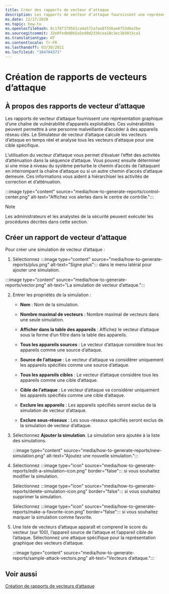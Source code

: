 ```yaml
---
title: Créer des rapports de vecteur d’attaque
description: Les rapports de vecteur d’attaque fournissent une représentation graphique d’une chaîne de vulnérabilité d’appareils exploitables.
ms.date: 12/17/2020
ms.topic: how-to
ms.openlocfilehash: 6c178f379561ca4a572a7ae8f556ae6753d6e2be
ms.sourcegitcommit: 32e0fedb80b5a5ed0d2336cea18c3ec3b5015ca1
ms.translationtype: HT
ms.contentlocale: fr-FR
ms.lasthandoff: 03/30/2021
ms.locfileid: "104784371"
---
```

# <a name="attack-vector-reporting"></a>Création de rapports de vecteurs d’attaque

## <a name="about-attack-vector-reports"></a>À propos des rapports de vecteur d’attaque

Les rapports de vecteur d’attaque fournissent une représentation graphique d’une chaîne de vulnérabilité d’appareils exploitables. Ces vulnérabilités peuvent permettre à une personne malveillante d’accéder à des appareils réseau clés. Le Simulateur de vecteur d’attaque calcule les vecteurs d’attaque en temps réel et analyse tous les vecteurs d’attaque pour une cible spécifique.

L’utilisation du vecteur d’attaque vous permet d’évaluer l’effet des activités d’atténuation dans la séquence d’attaque. Vous pouvez ensuite déterminer si une mise à niveau du système perturbe le chemin d’accès de l’attaquant en interrompant la chaîne d’attaque ou si un autre chemin d’accès d’attaque demeure. Ces informations vous aident à hiérarchiser les activités de correction et d’atténuation.

:::image type="content" source="media/how-to-generate-reports/control-center.png" alt-text="Affichez vos alertes dans le centre de contrôle.":::

> [!NOTE]
> Les administrateurs et les analystes de la sécurité peuvent exécuter les procédures décrites dans cette section.

## <a name="create-an-attack-vector-report"></a>Créer un rapport de vecteur d’attaque

Pour créer une simulation de vecteur d’attaque :

1. Sélectionnez :::image type="content" source="media/how-to-generate-reports/plus.png" alt-text="Signe plus"::: dans le menu latéral pour ajouter une simulation.

 :::image type="content" source="media/how-to-generate-reports/vector.png" alt-text="La simulation de vecteur d’attaque.":::

2. Entrer les propriétés de la simulation :

   - **Nom** : Nom de la simulation.

   - **Nombre maximal de vecteurs** : Nombre maximal de vecteurs dans une seule simulation.

   - **Afficher dans la table des appareils** : Affichez le vecteur d’attaque sous la forme d’un filtre dans la table des appareils.

   - **Tous les appareils sources** : Le vecteur d’attaque considère tous les appareils comme une source d’attaque.

   - **Source de l’attaque** : Le vecteur d’attaque va considérer uniquement les appareils spécifiés comme une source d’attaque.

   - **Tous les appareils cibles** : Le vecteur d’attaque considère tous les appareils comme une cible d’attaque.

   - **Cible de l’attaque** : Le vecteur d’attaque va considérer uniquement les appareils spécifiés comme une cible d’attaque.

   - **Exclure les appareils** : Les appareils spécifiés seront exclus de la simulation de vecteur d’attaque.

   - **Exclure sous-réseaux** : Les sous-réseaux spécifiés seront exclus de la simulation de vecteur d’attaque.

3. Sélectionnez **Ajouter la simulation**. La simulation sera ajoutée à la liste des simulations.

   :::image type="content" source="media/how-to-generate-reports/new-simulation.png" alt-text="Ajoutez une nouvelle simulation.":::

4. Sélectionnez :::image type="icon" source="media/how-to-generate-reports/edit-a-simulation-icon.png" border="false"::: si vous souhaitez modifier la simulation.

   Sélectionnez :::image type="icon" source="media/how-to-generate-reports/delete-simulation-icon.png" border="false"::: si vous souhaitez supprimer la simulation.

   Sélectionnez :::image type="icon" source="media/how-to-generate-reports/make-a-favorite-icon.png" border="false"::: si vous souhaitez marquer la simulation comme favorite.

5. Une liste de vecteurs d’attaque apparaît et comprend le score du vecteur (sur 100), l’appareil source de l’attaque et l’appareil cible de l’attaque. Sélectionnez une attaque spécifique pour la représentation graphique des vecteurs d’attaque.

   :::image type="content" source="media/how-to-generate-reports/sample-attack-vectors.png" alt-text="Vecteurs d’attaque.":::

## <a name="see-also"></a>Voir aussi

[Création de rapports de vecteurs d’attaque](how-to-create-attack-vector-reports.md)


